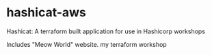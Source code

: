 # hashicat-aws
Hashicat: A terraform built application for use in Hashicorp workshops

Includes "Meow World" website.
my terraform workshop
